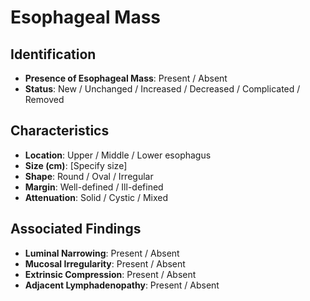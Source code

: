 
# Esophageal Mass

## Identification

- **Presence of Esophageal Mass**: Present / Absent
- **Status**: New / Unchanged / Increased / Decreased / Complicated / Removed

## Characteristics

- **Location**: Upper / Middle / Lower esophagus
- **Size (cm)**: [Specify size]
- **Shape**: Round / Oval / Irregular
- **Margin**: Well-defined / Ill-defined
- **Attenuation**: Solid / Cystic / Mixed

## Associated Findings

- **Luminal Narrowing**: Present / Absent
- **Mucosal Irregularity**: Present / Absent
- **Extrinsic Compression**: Present / Absent
- **Adjacent Lymphadenopathy**: Present / Absent

